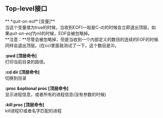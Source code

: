 ## Top-level接口

** \*quit-on-eof\* [变量]**<br />
当这个变量值为true的时候，当收到EOF(一般是C-d)的时候会立即退出顶层。如果*quit-on-eof*为nil的时候，EOF会被忽略掉。<br />
**注意：**尽管会被忽略掉，但是当收到一个内部定义的数目的连续的EOF的时候同样会退出顶层。(在ccl里面我测试了一下，这个数目是3)。<br />

**:pwd [顶层命令]**<br />
打印当前目录的路径。<br />

**:cd dir [顶层命令]**<br />
切换到目录<br />

**:proc &optional proc [顶层命令]**<br />
显示进程信息，或者所有的进程信息(没有参数的时候)

**:kill proc [顶层命令]**<br />
kill进程ID或者名字匹配的进程<br />


